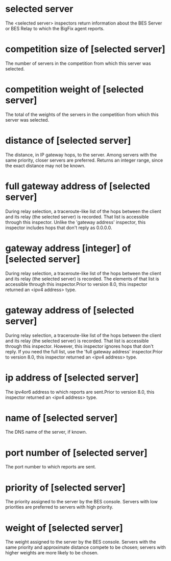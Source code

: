 # selected server

The &lt;selected server&gt; inspectors return information about the BES Server or BES Relay to which the BigFix agent reports.

# competition size of [selected server]

The number of servers in the competition from which this server was selected.

# competition weight of [selected server]

The total of the weights of the servers in the competition from which this server was selected.

# distance of [selected server]

The distance, in IP gateway hops, to the server. Among servers with the same priority, closer servers are preferred. Returns an integer range, since the exact distance may not be known.

# full gateway address of [selected server]

During relay selection, a traceroute-like list of the hops between the client and its relay (the selected server) is recorded.  That list is accessible through this inspector. Unlike the &#39;gateway address&#39; inspector, this inspector includes hops that don&#39;t reply as 0.0.0.0.

# gateway address [integer] of [selected server]

During relay selection, a traceroute-like list of the hops between the client and its relay (the selected server) is recorded.  The elements of that list is accessible through this inspector.Prior to version 8.0, this inspector returned an &lt;ipv4 address&gt; type.

# gateway address of [selected server]

During relay selection, a traceroute-like list of the hops between the client and its relay (the selected server) is recorded.  That list is accessible through this inspector. However, this inspector ignores hops that don&#39;t reply. If you need the full list, use the &#39;full gateway address&#39; inspector.Prior to version 8.0, this inspector returned an &lt;ipv4 address&gt; type.

# ip address of [selected server]

The ipv4or6 address to which reports are sent.Prior to version 8.0, this inspector returned an &lt;ipv4 address&gt; type.

# name of [selected server]

The DNS name of the server, if known.

# port number of [selected server]

The port number to which reports are sent.

# priority of [selected server]

The priority assigned to the server by the BES console. Servers with low priorities are preferred to servers with high priority.

# weight of [selected server]

The weight assigned to the server by the BES console. Servers with the same priority and approximate distance compete to be chosen; servers with higher weights are more likely to be chosen.
